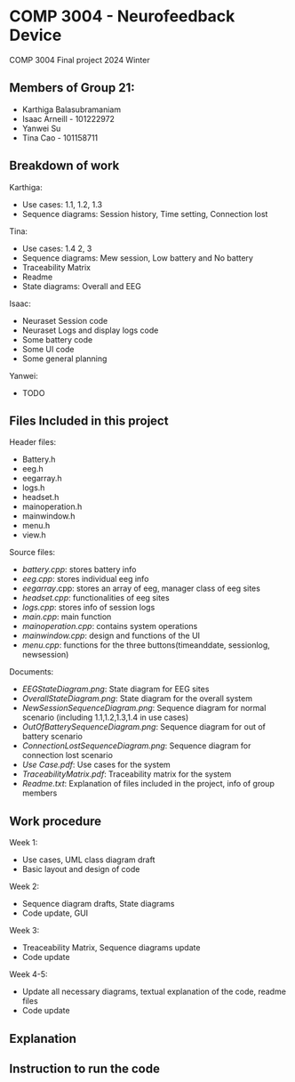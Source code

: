 # COMP 3004 - Neurofeedback Device
COMP 3004 Final project 2024 Winter


## Members of Group 21:
- Karthiga Balasubramaniam
- Isaac Arneill - 101222972
- Yanwei Su
- Tina Cao - 101158711

## Breakdown of work
Karthiga:
- Use cases: 1.1, 1.2, 1.3
- Sequence diagrams: Session history, Time setting, Connection lost
  
Tina:
- Use cases: 1.4 2, 3
- Sequence diagrams: Mew session, Low battery and No battery
- Traceability Matrix
- Readme
- State diagrams: Overall and EEG
  
Isaac:
- Neuraset Session code
- Neuraset Logs and display logs code
- Some battery code
- Some UI code
- Some general planning

Yanwei:
- TODO

## Files Included in this project
Header files:
- Battery.h
- eeg.h
- eegarray.h
- logs.h
- headset.h
- mainoperation.h
- mainwindow.h
- menu.h
- view.h

Source files:
- *battery.cpp*: stores battery info
- *eeg.cpp*: stores individual eeg info
- *eegarray*.cpp: stores an array of eeg, manager class of eeg sites
- *headset.cpp*: functionalities of eeg sites
- *logs.cpp*: stores info of session logs
- *main.cpp*: main function
- *mainoperation.cpp*: contains system operations
- *mainwindow.cpp*: design and functions of the UI
- *menu.cpp*: functions for the three buttons(timeanddate, sessionlog, newsession)
  
Documents:
- *EEGStateDiagram.png*: State diagram for EEG sites
- *OverallStateDiagram.png*: State diagram for the overall system
- *NewSessionSequenceDiagram.png*: Sequence diagram for normal scenario (including 1.1,1.2,1.3,1.4 in use cases)
- *OutOfBatterySequenceDiagram.png*: Sequence diagram for out of battery scenario
- *ConnectionLostSequenceDiagram.png*: Sequence diagram for connection lost scenario
- *Use Case.pdf*: Use cases for the system
- *TraceabilityMatrix.pdf*: Traceability matrix for the system
- *Readme.txt*: Explanation of files included in the project, info of group members

## Work procedure
Week 1:
- Use cases, UML class diagram draft
- Basic layout and design of code
  
Week 2:
- Sequence diagram drafts, State diagrams
- Code update, GUI

Week 3:
- Treaceability Matrix, Sequence diagrams update
- Code update

Week 4-5:
- Update all necessary diagrams, textual explanation of the code, readme files
- Code update

## Explanation

## Instruction to run the code

